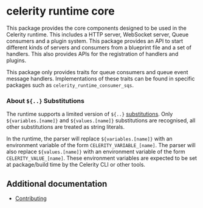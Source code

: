 # celerity runtime core

This package provides the core components designed to be used in the Celerity runtime.
This includes a HTTP server, WebSocket server, Queue consumers and a plugin system.
This package provides an API to start different kinds of servers and consumers from a blueprint file and a set of handlers.
This also provides APIs for the registration of handlers and plugins.

This package only provides traits for queue consumers and queue event message handlers.
Implementations of these traits can be found in specific packages such as `celerity_runtime_consumer_sqs`.

### About `${..}` Substitutions

The runtime supports a limited version of `${..}` [substitutions](https://www.bluelink.dev/docs/blueprint/specification#references--substitutions).
Only `${variables.[name]}` and `${values.[name]}` substitutions are recognised, all other substitutions are treated as string literals.

In the runtime, the parser will replace `${variables.[name]}` with an environment variable of the form `CELERITY_VARIABLE_[name]`.
The parser will also replace `${values.[name]}` with an environment variable of the form `CELERITY_VALUE_[name]`.
These environment variables are expected to be set at package/build time by the Celerity CLI or other tools.

## Additional documentation

- [Contributing](../CONTRIBUTING.md)
